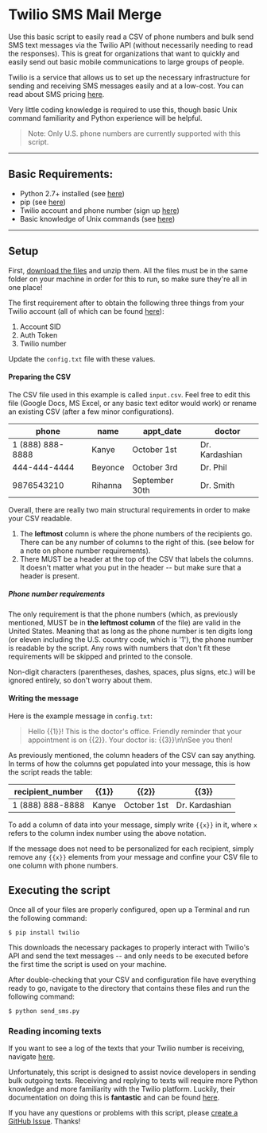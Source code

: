 Twilio SMS Mail Merge
===================

Use this basic script to easily read a CSV of phone numbers and bulk send SMS text messages via the Twilio API (without necessarily needing to read the responses). This is great for organizations that want to quickly and easily send out basic mobile communications to large groups of people.

Twilio is a service that allows us to set up the necessary infrastructure for sending and receiving SMS messages easily and at a low-cost. You can read about SMS pricing [here](https://www.twilio.com/sms/pricing).

Very little coding knowledge is required to use this, though basic Unix command familiarity and Python experience will be helpful.

> Note: Only U.S. phone numbers are currently supported with this script.


----------
Basic Requirements:
--------------

 - Python 2.7+ installed (see [here](https://www.python.org/downloads/))
 - pip (see [here](https://pip.pypa.io/en/latest/))
 - Twilio account and phone number (sign up [here](https://www.twilio.com/try-twilio))
 - Basic knowledge of Unix commands (see [here](https://www.tutorialspoint.com/unix/unix-useful-commands.htm))

----------

Setup
-------------
First, [download the files](https://github.com/kanadgupta/twilio-sms-merge/archive/master.zip) and unzip them. All the files must be in the same folder on your machine in order for this to run, so make sure they're all in one place!

The first requirement after to obtain the following three things from your Twilio account (all of which can be found [here](https://twilio.com/user/account)):

 1. Account SID
 2. Auth Token
 3. Twilio number

Update the `config.txt` file with these values.

#### Preparing the CSV
The CSV file used in this example is called `input.csv`. Feel free to edit this file (Google Docs, MS Excel, or any basic text editor would work) or rename an existing CSV (after a few minor configurations).

| phone            | name    | appt_date      | doctor         |
|------------------|---------|----------------|----------------|
| 1 (888) 888-8888 | Kanye   | October 1st    | Dr. Kardashian |
| 444-444-4444     | Beyonce | October 3rd    | Dr. Phil       |
| 9876543210       | Rihanna | September 30th | Dr. Smith      |

Overall, there are really two main structural requirements in order to make your CSV readable.

 1. The **leftmost** column is where the phone numbers of the recipients go. There can be any number of columns to the right of this. (see below for a note on phone number requirements).
 2. There MUST be a header at the top of the CSV that labels the columns. It doesn't matter what you put in the header -- but make sure that a header is present.

##### Phone number requirements
The only requirement is that the phone numbers (which, as previously mentioned, MUST be in **the leftmost column** of the file) are valid in the United States. Meaning that as long as the phone number is ten digits long (or eleven including the U.S. country code, which is '1'), the phone number is readable by the script. Any rows with numbers that don't fit these requirements will be skipped and printed to the console.

Non-digit characters (parentheses, dashes, spaces, plus signs, etc.) will be ignored entirely, so don't worry about them.

#### Writing the message

Here is the example message in `config.txt`:

> Hello {{1}}! This is the doctor's office. Friendly reminder that your
> appointment is on {{2}}. Your doctor is: {{3}}\n\nSee you then!

As previously mentioned, the column headers of the CSV can say anything. In terms of how the columns get populated into your message, this is how the script reads the table:

| recipient_number | {{1}}   | {{2}}          | {{3}}          |
|------------------|---------|----------------|----------------|
| 1 (888) 888-8888 | Kanye   | October 1st    | Dr. Kardashian |

To add a column of data into your message, simply write `{{x}}` in it, where `x` refers to the column index number using the above notation.

If the message does not need to be personalized for each recipient, simply remove any `{{x}}` elements from your message and confine your CSV file to one column with phone numbers.

Executing the script
-------------
Once all of your files are properly configured, open up a Terminal and run the following command:

    $ pip install twilio

This downloads the necessary packages to properly interact with Twilio's API and send the text messages -- and only needs to be executed before the first time the script is used on your machine.

After double-checking that your CSV and configuration file have everything ready to go, navigate to the directory that contains these files and run the following command:

    $ python send_sms.py

### Reading incoming texts
If you want to see a log of the texts that your Twilio number is receiving, navigate [here](https://www.twilio.com/console/sms/logs).

Unfortunately, this script is designed to assist novice developers in sending bulk outgoing texts. Receiving and replying to texts will require more Python knowledge and more familiarity with the Twilio platform. Luckily, their documentation on doing this is **fantastic** and can be found [here](https://www.twilio.com/docs/quickstart/python/sms).

If you have any questions or problems with this script, please [create a GitHub Issue](https://github.com/kanadgupta/twilio-sms-merge/issues/new). Thanks!

